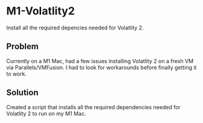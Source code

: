 # M1-Volatlity2
Install all the required depencies needed for Volatlity 2.
## Problem
Currently on a M1 Mac, had a few issues installing Volatlity 2 on a fresh VM via Parallels/VMFusion. I had to look for workarounds before finally getting it to work. 
## Solution
Created a script that installs all the required dependencies needed for Volatlity 2 to run on my M1 Mac.
